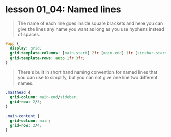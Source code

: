 # lesson 01_04: Named lines
> The name of each line goes inside square brackets and here you can give the lines any name you want as long as you use hyphens instead of spaces. 
```CSS
#app {
  display: grid;
  grid-template-columns: [main-start] 2fr [main-end] 1fr [sidebar-start] 1fr [sidebar-end];
  grid-template-rows: auto 1fr 3fr;
}
```
>  There's built in short hand naming convention for named lines that you can use to simplify, but you can not give one line two different names.
```CSS
.masthead {
  grid-column: main-end/sidebar;
  grid-row: 2/3;
}

.main-content {
  grid-column: main;
  grid-row: 2/4;
}
```